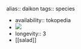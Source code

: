 alias:: daikon
tags:: species

- availability:: tokopedia
- ![](https://peach-geographical-bat-397.mypinata.cloud/ipfs/QmVnRAAZJj4FDnCSD9rAcopiWwXkJWTrhi8QpUdQxiQ4Py)
- longevity:: 3
- [[salad]]